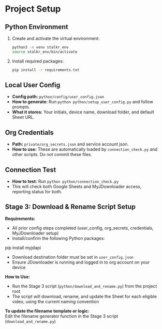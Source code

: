 # Project Setup

## Python Environment

1. Create and activate the virtual environment:
    ```bash
    python3 -m venv stalkr_env
    source stalkr_env/bin/activate
    ```

2. Install required packages:
    ```bash
    pip install -r requirements.txt
    ```

## Local User Config

- **Config path:** `python/config/user_config.json`
- **How to generate:** Run `python python/setup_user_config.py` and follow prompts.
- **What it stores:** Your initials, device name, download folder, and default Sheet URL.

## Org Credentials

- **Path:** `private/org_secrets.json` and service account json.
- **How to use:** These are automatically loaded by `connection_check.py` and other scripts. Do not commit these files.

## Connection Test

- **How to test:** Run `python python/connection_check.py`
- This will check both Google Sheets and MyJDownloader access, reporting status for both.

## Stage 3: Download & Rename Script Setup

**Requirements:**
- All prior config steps completed (user_config, org_secrets, credentials, MyJDownloader setup)
- Install/confirm the following Python packages:

pip install myjdapi

- Download destination folder must be set in `user_config.json`
- Ensure JDownloader is running and logged in to org account on your device

**How to Use:**
- Run the Stage 3 script (`python/download_and_rename.py`) from the project root
- The script will download, rename, and update the Sheet for each eligible video, using the current naming convention

**To update the filename template or logic:**  
Edit the filename generator function in the Stage 3 script (`download_and_rename.py`)